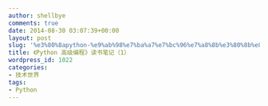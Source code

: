 ```yaml
---
author: shellbye
comments: true
date: 2014-08-30 03:07:39+00:00
layout: post
slug: '%e3%80%8apython-%e9%ab%98%e7%ba%a7%e7%bc%96%e7%a8%8b%e3%80%8b%e8%af%bb%e4%b9%a6%e7%ac%94%e8%ae%b0%ef%bc%881%ef%bc%89'
title: 《Python 高级编程》读书笔记（1）
wordpress_id: 1022
categories:
- 技术世界
tags:
- Python
---
```


